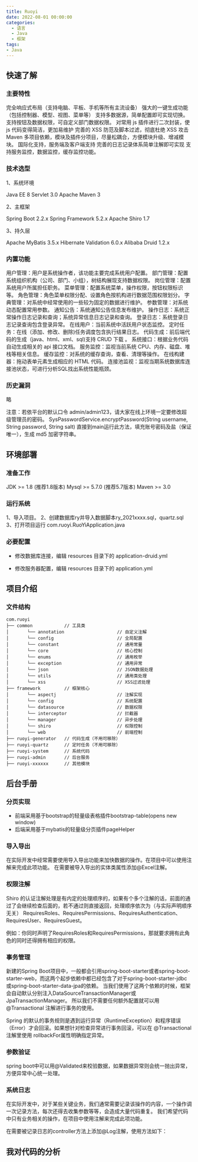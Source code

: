 ```yaml
---
title: Ruoyi
date: 2022-08-01 00:00:00
categories:
  - 语言
  - Java
  - 框架
tags:
- Java
---
```


## 快速了解

### 主要特性

完全响应式布局（支持电脑、平板、手机等所有主流设备）
强大的一键生成功能（包括控制器、模型、视图、菜单等）
支持多数据源，简单配置即可实现切换。
支持按钮及数据权限，可自定义部门数据权限。
对常用 js 插件进行二次封装，使 js 代码变得简洁，更加易维护
完善的 XSS 防范及脚本过滤，彻底杜绝 XSS 攻击
Maven 多项目依赖，模块及插件分项目，尽量松耦合，方便模块升级、增减模块。
国际化支持，服务端及客户端支持
完善的日志记录体系简单注解即可实现
支持服务监控，数据监控，缓存监控功能。

### 技术选型

1、系统环境

Java EE 8
Servlet 3.0
Apache Maven 3

2、主框架

Spring Boot 2.2.x
Spring Framework 5.2.x
Apache Shiro 1.7

3、持久层

Apache MyBatis 3.5.x
Hibernate Validation 6.0.x
Alibaba Druid 1.2.x

### 内置功能

用户管理：用户是系统操作者，该功能主要完成系统用户配置。
部门管理：配置系统组织机构（公司、部门、小组），树结构展现支持数据权限。
岗位管理：配置系统用户所属担任职务。
菜单管理：配置系统菜单，操作权限，按钮权限标识等。
角色管理：角色菜单权限分配、设置角色按机构进行数据范围权限划分。
字典管理：对系统中经常使用的一些较为固定的数据进行维护。
参数管理：对系统动态配置常用参数。
通知公告：系统通知公告信息发布维护。
操作日志：系统正常操作日志记录和查询；系统异常信息日志记录和查询。
登录日志：系统登录日志记录查询包含登录异常。
在线用户：当前系统中活跃用户状态监控。
定时任务：在线（添加、修改、删除)任务调度包含执行结果日志。
代码生成：前后端代码的生成（java、html、xml、sql)支持 CRUD 下载 。
系统接口：根据业务代码自动生成相关的 api 接口文档。
服务监控：监视当前系统 CPU、内存、磁盘、堆栈等相关信息。
缓存监控：对系统的缓存查询，查看、清理等操作。
在线构建器：拖动表单元素生成相应的 HTML 代码。
连接池监视：监视当期系统数据库连接池状态，可进行分析SQL找出系统性能瓶颈。

### 历史漏洞

略

注意：若依平台的默认口令 admin/admin123，请大家在线上环境一定要修改超级管理员的密码。
SysPasswordService.encryptPassword(String username, String password, String salt)
直接到main运行此方法，填充账号密码及盐（保证唯一），生成 md5 加密字符串。

## 环境部署

### 准备工作

JDK >= 1.8 (推荐1.8版本)
Mysql >= 5.7.0 (推荐5.7版本)
Maven >= 3.0

### 运行系统

1、导入项目。
2、创建数据库ry并导入数据脚本ry_2021xxxx.sql，quartz.sql
3、打开项目运行 com.ruoyi.RuoYiApplication.java

### 必要配置

* 修改数据库连接，编辑 resources 目录下的 application-druid.yml

* 修改服务器配置，编辑 resources 目录下的 application.yml

## 项目介绍

### 文件结构

```text
com.ruoyi
├── common            // 工具类
│       └── annotation                    // 自定义注解
│       └── config                        // 全局配置
│       └── constant                      // 通用常量
│       └── core                          // 核心控制
│       └── enums                         // 通用枚举
│       └── exception                     // 通用异常
│       └── json                          // JSON数据处理
│       └── utils                         // 通用类处理
│       └── xss                           // XSS过滤处理
├── framework         // 框架核心
│       └── aspectj                       // 注解实现
│       └── config                        // 系统配置
│       └── datasource                    // 数据权限
│       └── interceptor                   // 拦截器
│       └── manager                       // 异步处理
│       └── shiro                         // 权限控制
│       └── web                           // 前端控制
├── ruoyi-generator   // 代码生成（不用可移除）
├── ruoyi-quartz      // 定时任务（不用可移除）
├── ruoyi-system      // 系统代码
├── ruoyi-admin       // 后台服务
├── ruoyi-xxxxxx      // 其他模块
```

## 后台手册

### 分页实现

* 前端采用基于bootstrap的轻量级表格插件bootstrap-table(opens new window)
* 后端采用基于mybatis的轻量级分页插件pageHelper

### 导入导出

在实际开发中经常需要使用导入导出功能来加快数据的操作。在项目中可以使用注解来完成此项功能。 在需要被导入导出的实体类属性添加@Excel注解。

### 权限注解

Shiro 的认证注解处理是有内定的处理顺序的，如果有个多个注解的话，前面的通过了会继续检查后面的，若不通过则直接返回，处理顺序依次为（与实际声明顺序无关） RequiresRoles、RequiresPermissions、RequiresAuthentication、RequiresUser、RequiresGuest。

例如：你同时声明了RequiresRoles和RequiresPermissions，那就要求拥有此角色的同时还得拥有相应的权限。

### 事务管理

新建的Spring Boot项目中，一般都会引用spring-boot-starter或者spring-boot-starter-web，而这两个起步依赖中都已经包含了对于spring-boot-starter-jdbc或spring-boot-starter-data-jpa的依赖。 当我们使用了这两个依赖的时候，框架会自动默认分别注入DataSourceTransactionManager或JpaTransactionManager。 所以我们不需要任何额外配置就可以用 @Transactional 注解进行事务的使用。

Spring 的默认的事务规则是遇到运行异常（RuntimeException）和程序错误（Error）才会回滚。如果想针对检查异常进行事务回滚，可以在 @Transactional 注解里使用 rollbackFor属性明确指定异常。

### 参数验证

spring boot中可以用@Validated来校验数据，如果数据异常则会统一抛出异常，方便异常中心统一处理。

### 系统日志

在实际开发中，对于某些关键业务，我们通常需要记录该操作的内容，一个操作调一次记录方法，每次还得去收集参数等等，会造成大量代码重复。 我们希望代码中只有业务相关的操作，在项目中使用注解来完成此项功能。

在需要被记录日志的controller方法上添加@Log注解，使用方法如下：

## 我对代码的分析
